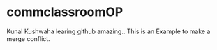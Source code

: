 # commclassroomOP

Kunal Kushwaha learing github amazing..
This is an Example to make a merge conflict.
